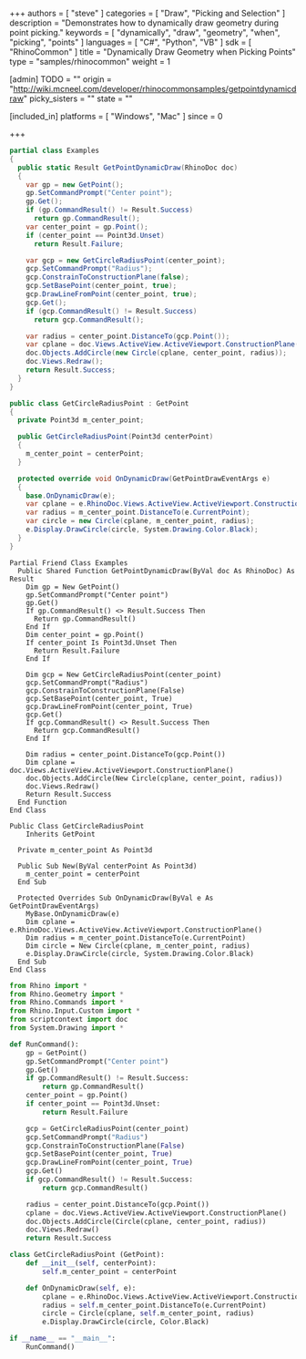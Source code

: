 +++
authors = [ "steve" ]
categories = [ "Draw", "Picking and Selection" ]
description = "Demonstrates how to dynamically draw geometry during point picking."
keywords = [ "dynamically", "draw", "geometry", "when", "picking", "points" ]
languages = [ "C#", "Python", "VB" ]
sdk = [ "RhinoCommon" ]
title = "Dynamically Draw Geometry when Picking Points"
type = "samples/rhinocommon"
weight = 1

[admin]
TODO = ""
origin = "http://wiki.mcneel.com/developer/rhinocommonsamples/getpointdynamicdraw"
picky_sisters = ""
state = ""

[included_in]
platforms = [ "Windows", "Mac" ]
since = 0

+++

<div class="codetab-content" id="cs">

```cs
partial class Examples
{
  public static Result GetPointDynamicDraw(RhinoDoc doc)
  {
    var gp = new GetPoint();
    gp.SetCommandPrompt("Center point");
    gp.Get();
    if (gp.CommandResult() != Result.Success)
      return gp.CommandResult();
    var center_point = gp.Point();
    if (center_point == Point3d.Unset)
      return Result.Failure;

    var gcp = new GetCircleRadiusPoint(center_point);
    gcp.SetCommandPrompt("Radius");
    gcp.ConstrainToConstructionPlane(false);
    gcp.SetBasePoint(center_point, true);
    gcp.DrawLineFromPoint(center_point, true);
    gcp.Get();
    if (gcp.CommandResult() != Result.Success)
      return gcp.CommandResult();

    var radius = center_point.DistanceTo(gcp.Point());
    var cplane = doc.Views.ActiveView.ActiveViewport.ConstructionPlane();
    doc.Objects.AddCircle(new Circle(cplane, center_point, radius));
    doc.Views.Redraw();
    return Result.Success;
  }
}

public class GetCircleRadiusPoint : GetPoint
{
  private Point3d m_center_point;

  public GetCircleRadiusPoint(Point3d centerPoint)
  {
    m_center_point = centerPoint;
  }

  protected override void OnDynamicDraw(GetPointDrawEventArgs e)
  {
    base.OnDynamicDraw(e);
    var cplane = e.RhinoDoc.Views.ActiveView.ActiveViewport.ConstructionPlane();
    var radius = m_center_point.DistanceTo(e.CurrentPoint);
    var circle = new Circle(cplane, m_center_point, radius);
    e.Display.DrawCircle(circle, System.Drawing.Color.Black);
  }
}
```

</div>


<div class="codetab-content" id="vb">

```vbnet
Partial Friend Class Examples
  Public Shared Function GetPointDynamicDraw(ByVal doc As RhinoDoc) As Result
	Dim gp = New GetPoint()
	gp.SetCommandPrompt("Center point")
	gp.Get()
	If gp.CommandResult() <> Result.Success Then
	  Return gp.CommandResult()
	End If
	Dim center_point = gp.Point()
	If center_point Is Point3d.Unset Then
	  Return Result.Failure
	End If

	Dim gcp = New GetCircleRadiusPoint(center_point)
	gcp.SetCommandPrompt("Radius")
	gcp.ConstrainToConstructionPlane(False)
	gcp.SetBasePoint(center_point, True)
	gcp.DrawLineFromPoint(center_point, True)
	gcp.Get()
	If gcp.CommandResult() <> Result.Success Then
	  Return gcp.CommandResult()
	End If

	Dim radius = center_point.DistanceTo(gcp.Point())
	Dim cplane = doc.Views.ActiveView.ActiveViewport.ConstructionPlane()
	doc.Objects.AddCircle(New Circle(cplane, center_point, radius))
	doc.Views.Redraw()
	Return Result.Success
  End Function
End Class

Public Class GetCircleRadiusPoint
	Inherits GetPoint

  Private m_center_point As Point3d

  Public Sub New(ByVal centerPoint As Point3d)
	m_center_point = centerPoint
  End Sub

  Protected Overrides Sub OnDynamicDraw(ByVal e As GetPointDrawEventArgs)
	MyBase.OnDynamicDraw(e)
	Dim cplane = e.RhinoDoc.Views.ActiveView.ActiveViewport.ConstructionPlane()
	Dim radius = m_center_point.DistanceTo(e.CurrentPoint)
	Dim circle = New Circle(cplane, m_center_point, radius)
	e.Display.DrawCircle(circle, System.Drawing.Color.Black)
  End Sub
End Class
```

</div>


<div class="codetab-content" id="py">

```python
from Rhino import *
from Rhino.Geometry import *
from Rhino.Commands import *
from Rhino.Input.Custom import *
from scriptcontext import doc
from System.Drawing import *

def RunCommand():
    gp = GetPoint()
    gp.SetCommandPrompt("Center point")
    gp.Get()
    if gp.CommandResult() != Result.Success:
        return gp.CommandResult()
    center_point = gp.Point()
    if center_point == Point3d.Unset:
        return Result.Failure

    gcp = GetCircleRadiusPoint(center_point)
    gcp.SetCommandPrompt("Radius")
    gcp.ConstrainToConstructionPlane(False)
    gcp.SetBasePoint(center_point, True)
    gcp.DrawLineFromPoint(center_point, True)
    gcp.Get()
    if gcp.CommandResult() != Result.Success:
        return gcp.CommandResult()

    radius = center_point.DistanceTo(gcp.Point())
    cplane = doc.Views.ActiveView.ActiveViewport.ConstructionPlane()
    doc.Objects.AddCircle(Circle(cplane, center_point, radius))
    doc.Views.Redraw()
    return Result.Success

class GetCircleRadiusPoint (GetPoint):
    def __init__(self, centerPoint):
        self.m_center_point = centerPoint

    def OnDynamicDraw(self, e):
        cplane = e.RhinoDoc.Views.ActiveView.ActiveViewport.ConstructionPlane()
        radius = self.m_center_point.DistanceTo(e.CurrentPoint)
        circle = Circle(cplane, self.m_center_point, radius)
        e.Display.DrawCircle(circle, Color.Black)

if __name__ == "__main__":
    RunCommand()
```

</div>
